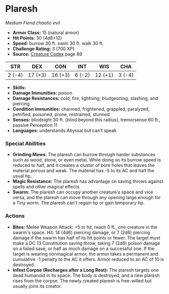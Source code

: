 # Plaresh

*Medium* *Fiend* *chaotic evil*

- **Armor Class:** 15 (natural armor)
- **Hit Points:** 30 (4d8+12)
- **Speed:** burrow 30 ft. swim 30 ft. walk 30 ft.
- **Challenge Rating:** 3 (700 XP)
- **Source:** [Creature Codex](https://koboldpress.com/kpstore/product/creature-codex-for-5th-edition-dnd) page 89

| STR | DEX | CON | INT | WIS | CHA |
| --- | --- | --- | --- | --- | --- |
| 2 (-4) | 17 (+3) | 16 (+3) | 6 (-2) | 12 (+1) | 3 (-4) |

- **Skills:** 
- **Damage Immunities:** poison
- **Damage Resistances:** cold, fire, lightning; bludgeoning, slashing, and piercing
- **Condition Immunities:** charmed, frightened, grappled, paralyzed, petrified, poisoned, prone, restrained, stunned
- **Senses:** blindsight 30 ft. (blind beyond this radius), tremorsense 60 ft., passive Perception 11
- **Languages:** understands Abyssal but can't speak
### Special Abilities
- **Grinding Maws:** The plaresh can burrow through harder substances such as wood, stone, or even metal. While doing so its burrow speed is reduced to half, and it creates a cluster of bore holes that leaves the material porous and weak. The material has -5 to its AC and half the usual hp.
- **Magic Resistance:** The plaresh has advantage on saving throws against spells and other magical effects.
- **Swarm:** The plaresh can occupy another creature's space and vice versa, and the plaresh can move through any opening large enough for a Tiny worm. The plaresh can't regain hp or gain temporary hp.
### Actions
- **Bites:** Melee Weapon Attack: +5 to hit, reach 0 ft., one creature in the swarm's space. Hit: 14 (4d6) piercing damage, or 7 (2d6) piercing damage if the swarm has half of its hit points or fewer. The target must make a DC 13 Constitution saving throw, taking 7 (2d6) poison damage on a failed save, or half as much damage on a successful one. If the target is wearing nonmagical armor, the armor takes a permanent and cumulative -1 penalty to the AC it offers. Armor reduced to an AC of 10 is destroyed.
- **Infest Corpse (Recharges after a Long Rest):** The plaresh targets one dead humanoid in its space. The body is destroyed, and a new plaresh rises from the corpse. The newly created plaresh is free-willed but usually joins its creator.


